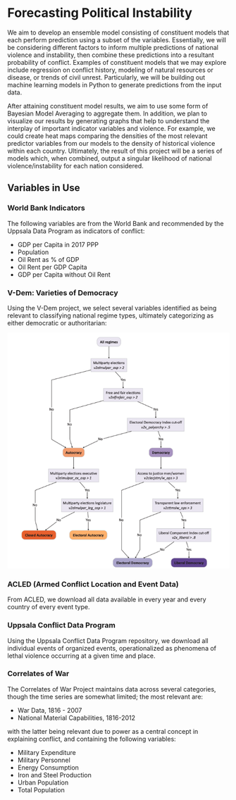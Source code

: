 # Forecasting Political Instability

We aim to develop an ensemble model consisting of constituent models that each perform prediction using a subset of the variables. Essentially, we will be considering different factors to inform multiple predictions of national violence and instability, then combine these predictions into a resultant probability of conflict. Examples of constituent models that we may explore include regression on conflict history, modeling of natural resources or disease, or trends of civil unrest. Particularly, we will be building out machine learning models in Python to generate predictions from the input data.

After attaining constituent model results, we aim to use some form of Bayesian Model Averaging to aggregate them. In addition, we plan to visualize our results by generating graphs that help to understand the interplay of important indicator variables and violence. For example, we could create heat maps comparing the densities of the most relevant predictor variables from our models to the density of historical violence within each country. Ultimately, the result of this project will be a series of models which, when combined, output a singular likelihood of national violence/instability for each nation considered.

## Variables in Use

### World Bank Indicators

The following variables are from the World Bank and recommended by the Uppsala Data Program as indicators of conflict:

- GDP per Capita in 2017 PPP
- Population
- Oil Rent as % of GDP
- Oil Rent per GDP Capita
- GDP per Capita without Oil Rent

### V-Dem: Varieties of Democracy

Using the V-Dem project, we select several variables identified as being relevant to classifying national regime types, ultimately categorizing as either democratic or authoritarian:

![vem_graph](readme_info/vdem_regime.png)

### ACLED (Armed Conflict Location and Event Data)

From ACLED, we download all data available in every year and every country of every event type.

### Uppsala Conflict Data Program

Using the Uppsala Conflict Data Program repository, we download all individual events of organized events, operationalized as phenomena of lethal violence occurring at a given time and place. 

### Correlates of War

The Correlates of War Project maintains data across several categories, though the time series are somewhat limited; the most relevant are:

- War Data, 1816 - 2007
- National Material Capabilities, 1816-2012

with the latter being relevant due to power as a central concept in explaining conflict, and containing the following variables:

- Military Expenditure
- Military Personnel
- Energy Consumption
- Iron and Steel Production
- Urban Population
- Total Population
